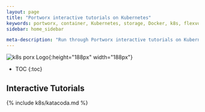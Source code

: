 ```yaml
---
layout: page
title: "Portworx interactive tutorials on Kubernetes"
keywords: portworx, container, Kubernetes, storage, Docker, k8s, flexvol, pv, persistent disk
sidebar: home_sidebar

meta-description: "Run through Portworx interactive tutorials on Kubernetes."
---
```


![k8s porx Logo](/images/k8s-porx.png){:height="188px" width="188px"}

* TOC
{:toc}

## Interactive Tutorials

{% include k8s/katacoda.md %}